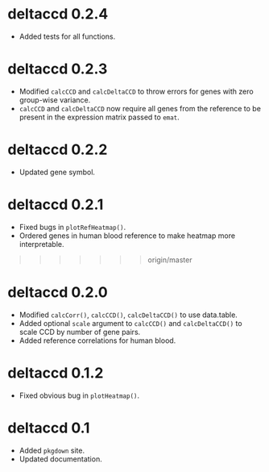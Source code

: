 # deltaccd 0.2.4
* Added tests for all functions.

# deltaccd 0.2.3
* Modified `calcCCD` and `calcDeltaCCD` to throw errors for genes with zero group-wise variance.
* `calcCCD` and `calcDeltaCCD` now require all genes from the reference to be present in the expression matrix passed to `emat`.

# deltaccd 0.2.2
* Updated gene symbol.

# deltaccd 0.2.1
* Fixed bugs in `plotRefHeatmap()`.
* Ordered genes in human blood reference to make heatmap more interpretable.
>>>>>>> origin/master

# deltaccd 0.2.0
* Modified `calcCorr()`, `calcCCD()`, `calcDeltaCCD()` to use data.table.
* Added optional `scale` argument to `calcCCD()` and `calcDeltaCCD()` to scale CCD by number of gene pairs.
* Added reference correlations for human blood.

# deltaccd 0.1.2
* Fixed obvious bug in `plotHeatmap()`.

# deltaccd 0.1
* Added `pkgdown` site.
* Updated documentation.
